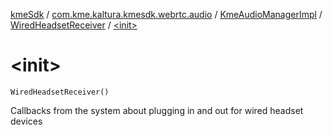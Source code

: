 [kmeSdk](../../../index.md) / [com.kme.kaltura.kmesdk.webrtc.audio](../../index.md) / [KmeAudioManagerImpl](../index.md) / [WiredHeadsetReceiver](index.md) / [&lt;init&gt;](./-init-.md)

# &lt;init&gt;

`WiredHeadsetReceiver()`

Callbacks from the system about plugging in and out for wired headset devices


